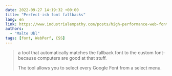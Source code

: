 ```yaml
---
date: 2022-09-27 14:19:32 +00:00
title: "Perfect-ish font fallbacks"
lang: en
link: https://www.industrialempathy.com/posts/high-performance-web-font-loading/#tool%3A-perfect-ish-font-fallbacks
authors:
  - "Malte Ubl"
tags: [font, WebPerf, CSS]
---
```


> a tool that automatically matches the fallback font to the custom font–because computers are good at that stuff.
>
> The tool allows you to select every Google Font from a select menu.
